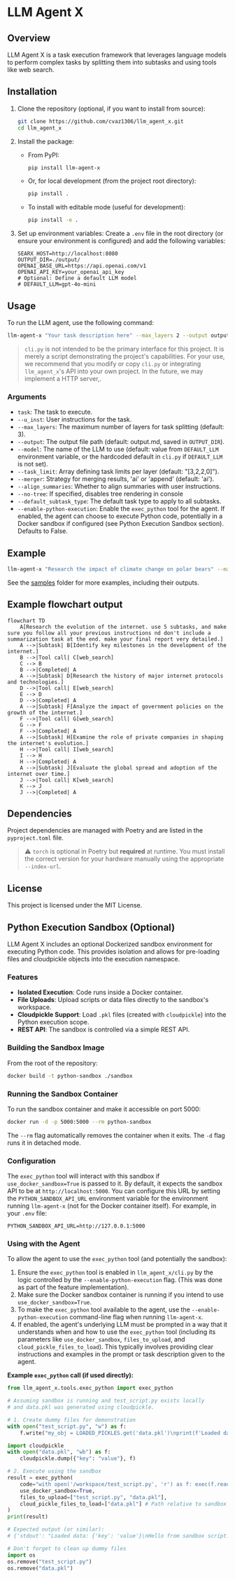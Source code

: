 # LLM Agent X

## Overview

LLM Agent X is a task execution framework that leverages language models to perform complex tasks by splitting them into subtasks and using tools like web search.

## Installation

1.  Clone the repository (optional, if you want to install from source):
    ```sh
    git clone https://github.com/cvaz1306/llm_agent_x.git
    cd llm_agent_x
    ```

2.  Install the package:
    *   From PyPI:
        ```sh
        pip install llm-agent-x
        ```
    *   Or, for local development (from the project root directory):
        ```sh
        pip install .
        ```
    *   To install with editable mode (useful for development):
        ```sh
        pip install -e .
        ```

3.  Set up environment variables:
    Create a `.env` file in the root directory (or ensure your environment is configured) and add the following variables:
    ```env
    SEARX_HOST=http://localhost:8080
    OUTPUT_DIR=./output/
    OPENAI_BASE_URL=https://api.openai.com/v1
    OPENAI_API_KEY=your_openai_api_key
    # Optional: Define a default LLM model
    # DEFAULT_LLM=gpt-4o-mini
    ```

## Usage

To run the LLM agent, use the following command:
```sh
llm-agent-x "Your task description here" --max_layers 2 --output output.md --model gpt-4o-mini
```

> `cli.py` is not intended to be the primary interface for this project. It is merely a script demonstrating the project's capabilities. For your use, we recommend that you modify or copy `cli.py` or integrating `llm_agent_x`'s API into your own project. In the future, we may implement a HTTP server,.
### Arguments

- `task`: The task to execute.
- `--u_inst`: User instructions for the task.
- `--max_layers`: The maximum number of layers for task splitting (default: 3).
- `--output`: The output file path (default: output.md, saved in `OUTPUT_DIR`).
- `--model`: The name of the LLM to use (default: value from `DEFAULT_LLM` environment variable, or the hardcoded default in `cli.py` if `DEFAULT_LLM` is not set).
- `--task_limit`: Array defining task limits per layer (default: "[3,2,2,0]").
- `--merger`: Strategy for merging results, 'ai' or 'append' (default: 'ai').
- `--align_summaries`: Whether to align summaries with user instructions.
- `--no-tree`: If specified, disables tree rendering in console
- `--default_subtask_type`: The default task type to apply to all subtasks.
- `--enable-python-execution`: Enable the `exec_python` tool for the agent. If enabled, the agent can choose to execute Python code, potentially in a Docker sandbox if configured (see Python Execution Sandbox section). Defaults to False.

## Example

```sh
llm-agent-x "Research the impact of climate change on polar bears" --max_layers 3 --output climate_change_report.md --model gpt-4o-mini
```

See the [samples](./samples) folder for more examples, including their outputs.

## Example flowchart output

```mermaid
flowchart TD
    A[Research the evolution of the internet. use 5 subtasks, and make sure you follow all your previous instructions nd don't include a summarization task at the end. make your final report very detailed.]
    A -->|Subtask| B[Identify key milestones in the development of the internet.]
    B -->|Tool call| C[web_search]
    C --> B
    B -->|Completed| A
    A -->|Subtask| D[Research the history of major internet protocols and technologies.]
    D -->|Tool call| E[web_search]
    E --> D
    D -->|Completed| A
    A -->|Subtask| F[Analyze the impact of government policies on the growth of the internet.]
    F -->|Tool call| G[web_search]
    G --> F
    F -->|Completed| A
    A -->|Subtask| H[Examine the role of private companies in shaping the internet's evolution.]
    H -->|Tool call| I[web_search]
    I --> H
    H -->|Completed| A
    A -->|Subtask| J[Evaluate the global spread and adoption of the internet over time.]
    J -->|Tool call| K[web_search]
    K --> J
    J -->|Completed| A
```

## Dependencies

Project dependencies are managed with Poetry and are listed in the `pyproject.toml` file.

> ⚠️ `torch` is optional in Poetry but **required** at runtime. You must install the correct version for your hardware manually using the appropriate `--index-url`.

## License

This project is licensed under the MIT License.

## Python Execution Sandbox (Optional)

LLM Agent X includes an optional Dockerized sandbox environment for executing Python code. This provides isolation and allows for pre-loading files and cloudpickle objects into the execution namespace.

### Features
-   **Isolated Execution**: Code runs inside a Docker container.
-   **File Uploads**: Upload scripts or data files directly to the sandbox's workspace.
-   **Cloudpickle Support**: Load `.pkl` files (created with `cloudpickle`) into the Python execution scope.
-   **REST API**: The sandbox is controlled via a simple REST API.

### Building the Sandbox Image
From the root of the repository:
```sh
docker build -t python-sandbox ./sandbox
```

### Running the Sandbox Container
To run the sandbox container and make it accessible on port 5000:
```sh
docker run -d -p 5000:5000 --rm python-sandbox
```
The `--rm` flag automatically removes the container when it exits.
The `-d` flag runs it in detached mode.

### Configuration
The `exec_python` tool will interact with this sandbox if `use_docker_sandbox=True` is passed to it.
By default, it expects the sandbox API to be at `http://localhost:5000`.
You can configure this URL by setting the `PYTHON_SANDBOX_API_URL` environment variable for the environment running `llm-agent-x` (not for the Docker container itself). For example, in your `.env` file:
```env
PYTHON_SANDBOX_API_URL=http://127.0.0.1:5000
```

### Using with the Agent
To allow the agent to use the `exec_python` tool (and potentially the sandbox):
1.  Ensure the `exec_python` tool is enabled in `llm_agent_x/cli.py` by the logic controlled by the `--enable-python-execution` flag. (This was done as part of the feature implementation).
2.  Make sure the Docker sandbox container is running if you intend to use `use_docker_sandbox=True`.
3.  To make the `exec_python` tool available to the agent, use the `--enable-python-execution` command-line flag when running `llm-agent-x`.
4.  If enabled, the agent's underlying LLM must be prompted in a way that it understands when and how to use the `exec_python` tool (including its parameters like `use_docker_sandbox`, `files_to_upload`, and `cloud_pickle_files_to_load`). This typically involves providing clear instructions and examples in the prompt or task description given to the agent.

**Example `exec_python` call (if used directly):**
```python
from llm_agent_x.tools.exec_python import exec_python

# Assuming sandbox is running and test_script.py exists locally
# and data.pkl was generated using cloudpickle.

# 1. Create dummy files for demonstration
with open("test_script.py", "w") as f:
    f.write("my_obj = LOADED_PICKLES.get('data.pkl')\nprint(f'Loaded data: {my_obj}')\nprint('Hello from sandbox script!')")

import cloudpickle
with open("data.pkl", "wb") as f:
    cloudpickle.dump({"key": "value"}, f)

# 2. Execute using the sandbox
result = exec_python(
    code="with open('/workspace/test_script.py', 'r') as f: exec(f.read())", # Execute the uploaded script
    use_docker_sandbox=True,
    files_to_upload=["test_script.py", "data.pkl"],
    cloud_pickle_files_to_load=["data.pkl"] # Path relative to sandbox workspace
)
print(result)

# Expected output (or similar):
# {'stdout': "Loaded data: {'key': 'value'}\nHello from sandbox script!\n", 'stderr': '', 'error': None}

# Don't forget to clean up dummy files
import os
os.remove("test_script.py")
os.remove("data.pkl")
```
